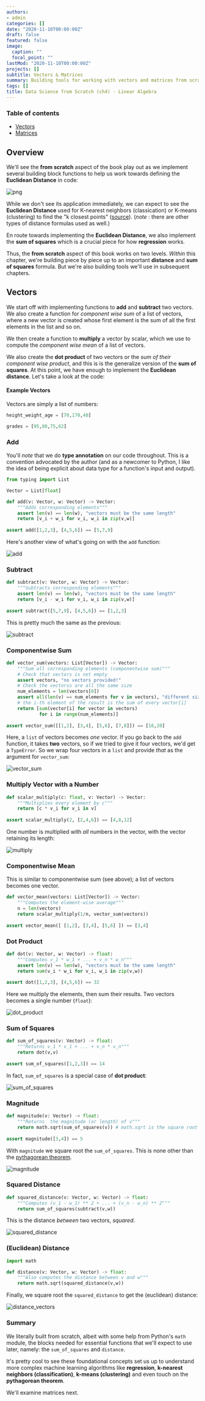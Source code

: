 ```yaml
---
authors:
- admin
categories: []
date: "2020-11-10T00:00:00Z"
draft: false
featured: false
image:
  caption: ""
  focal_point: ""
lastMod: "2020-11-10T00:00:00Z"
projects: []
subtitle: Vectors & Matrices
summary: Building tools for working with vectors and matrices from scratch
tags: []
title: Data Science from Scratch (ch4) - Linear Algebra
---
```


### Table of contents
- [Vectors](#vectors)
- [Matrices](#matrices)

## Overview

We'll see the **from scratch** aspect of the book play out as we implement several building block functions to help us work towards defining the **Euclidean Distance** in code:

![png](./distance_vectors.png)

While we don't see its application immediately, we can expect to see the **Euclidean Distance** used for K-nearest neighbors (classication) or K-means (clustering) to find the "k closest points" ([source](https://sebastianraschka.com/faq/docs/euclidean-distance.html#:~:text=Machine%20Learning%20FAQ&text=For%20example%2C%20picture%20it%20as,of%20a%20particular%20sample%20point.)). (*note* : there are other types of distance formulas used as well.)

En route towards implementing the **Euclidean Distance**, we also implement the **sum of squares** which is a crucial piece for how **regression** works. 

Thus, the **from scratch** aspect of this book works on two levels. *Within* this chapter, we're building piece by piece up to an important **distance** and **sum of squares** formula. But we're also building tools we'll use in subsequent chapters. 

## Vectors

We start off with implementing functions to **add** and **subtract** two vectors. We also create a function for *component wise sum* of a list of vectors, where a new vector is created whose first element is the sum of all the first elements in the list and so on. 

We then create a function to **multiply** a vector by  scalar, which we use to compute the *component wise mean* of a list of vectors. 

We also create the **dot product** of two vectors or the *sum of their component wise product*, and this is is the generalize version of the **sum of squares**. At this point, we have enough to implement the **Euclidean distance**. Let's take a look at the code:

#### Example Vectors

Vectors are simply a list of numbers:

```python
height_weight_age = [70,170,40]

grades = [95,80,75,62]
```

### Add

You'll *note* that we do **type annotation** on our code throughout. This is a convention advocated by the author (and as a newcomer to Python, I like the idea of being explicit about data type for a function's input and output). 

```python
from typing import List

Vector = List[float]

def add(v: Vector, w: Vector) -> Vector:
    """Adds corresponding elements"""
    assert len(v) == len(w), "vectors must be the same length"
    return [v_i + w_i for v_i, w_i in zip(v,w)]
    
assert add([1,2,3], [4,5,6]) == [5,7,9]
```
Here's another view of what's going on with the `add` function:

![add](./add.png)

### Subtract

```python
def subtract(v: Vector, w: Vector) -> Vector:
    """Subtracts corresponding elements"""
    assert len(v) == len(w), "vectors must be the same length"
    return [v_i - w_i for v_i, w_i in zip(v,w)]
    
assert subtract([5,7,9], [4,5,6]) == [1,2,3]
```
This is pretty much the same as the previous:

![subtract](./subtract.png)

### Componentwise Sum

```python
def vector_sum(vectors: List[Vector]) -> Vector:
    """Sum all corresponding elements (componentwise sum)"""
    # Check that vectors is not empty
    assert vectors, "no vectors provided!"
    # Check the vectorss are all the same size
    num_elements = len(vectors[0])
    assert all(len(v) == num_elements for v in vectors), "different sizes!"
    # the i-th element of the result is the sum of every vector[i]
    return [sum(vector[i] for vector in vectors)
            for i in range(num_elements)]
            
assert vector_sum([[1,2], [3,4], [5,6], [7,8]]) == [16,20]
```
Here, a `list` of vectors becomes *one* vector. If you go back to the `add` function, it takes **two** vectors, so if we tried to give it four vectors, we'd get a `TypeError`. So we wrap four vectors in a `list` and provide *that* as the argument for `vector_sum`:

![vector_sum](./vector_sum.png)

### Multiply Vector with a Number

```python
def scalar_multiply(c: float, v: Vector) -> Vector:
    """Multiplies every element by c"""
    return [c * v_i for v_i in v]
    
assert scalar_multiply(2, [2,4,6]) == [4,8,12]
```
One number is multiplied with *all* numbers in the vector, with the vector retaining its length:

![multiply](./multiply.png)


### Componentwise Mean

This is similar to componentwise sum (see above); a list of vectors becomes one vector.

```python
def vector_mean(vectors: List[Vector]) -> Vector: 
    """Computes the element-wise average"""
    n = len(vectors)
    return scalar_multiply(1/n, vector_sum(vectors))
    
assert vector_mean([ [1,2], [3,4], [5,6] ]) == [3,4]
```


### Dot Product

```python
def dot(v: Vector, w: Vector) -> float:
    """Computes v_1 * w_1 + ... + v_n * w_n"""
    assert len(v) == len(w), "vectors must be the same length"
    return sum(v_i * w_i for v_i, w_i in zip(v,w))
    
assert dot([1,2,3], [4,5,6]) == 32
```
Here we multiply the elements, then sum their results. Two vectors becomes a single number (`float`):

![dot_product](./dot_product.png)

### Sum of Squares

```python
def sum_of_squares(v: Vector) -> float:
    """Returns v_1 * v_1 + ... + v_n * v_n"""
    return dot(v,v)
    
assert sum_of_squares([1,2,3]) == 14
```
In fact, `sum_of_squares` is a special case of **dot product**:

![sum_of_squares](./sum_of_squares.png)

### Magnitude

```python
def magnitude(v: Vector) -> float:
    """Returns  the magnitude (or length) of v"""
    return math.sqrt(sum_of_squares(v)) # math.sqrt is the square root function
    
assert magnitude([3,4]) == 5
```
With `magnitude` we square root the `sum_of_squares`. This is none other than the [pythagorean theorem](https://en.wikipedia.org/wiki/Pythagorean_theorem). 

![magnitude](./magnitude.png)


### Squared Distance 

```python
def squared_distance(v: Vector, w: Vector) -> float:
    """Computes (v_1 - w_1) ** 2 + ... + (v_n - w_n) ** 2"""
    return sum_of_squares(subtract(v,w))
```
This is the distance *between* two vectors, *squared*.

![squared_distance](./squared_distance.png)

### (Euclidean) Distance

```python
import math

def distance(v: Vector, w: Vector) -> float:
    """Also computes the distance between v and w"""
    return math.sqrt(squared_distance(v,w))
```

Finally, we square root the `squared_distance` to get the (euclidean) distance:

![distance_vectors](./distance_vectors.png)

### Summary

We literally built from scratch, albeit with some help from Python's `math` module, the blocks needed for essential functions that we'll expect to use later, namely: the `sum_of_squares` and `distance`.

It's pretty cool to see these foundational concepts set us up to understand more complex machine learning algorithms like **regression**, **k-nearest neighbors (classification)**, **k-means (clustering)** and even touch on the **pythagorean theorem**. 

We'll examine matrices next. 


